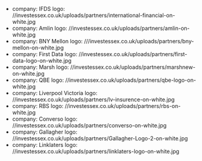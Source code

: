   - company: IFDS
    logo: //investessex.co.uk/uploads/partners/international-financial-on-white.jpg
  - company: Amlin
    logo: //investessex.co.uk/uploads/partners/amlin-on-white.jpg
  - company: BNY Mellon
    logo: ///investessex.co.uk/uploads/partners/bny-mellon-on-white.jpg
  - company: First Data
    logo: //investessex.co.uk/uploads/partners/first-data-logo-on-white.jpg
  - company: Marsh
    logo: //investessex.co.uk/uploads/partners/marshnew-on-white.jpg
  - company: QBE
    logo: //investessex.co.uk/uploads/partners/qbe-logo-on-white.jpg
  - company: Liverpool Victoria
    logo: //investessex.co.uk/uploads/partners/lv-insurence-on-white.jpg
  - company: RBS
    logo: //investessex.co.uk/uploads/partners/rbs-on-white.jpg
  - company: Converso
    logo: //investessex.co.uk/uploads/partners/converso-on-white.jpg
  - company: Gallagher
    logo: //investessex.co.uk/uploads/partners/Gallagher-Logo-2-on-white.jpg
  - company: Linklaters
    logo: //investessex.co.uk/uploads/partners/linklaters-logo-on-white.jpg
